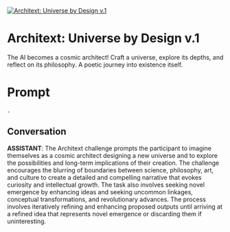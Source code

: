 
[![Architext: Universe by Design v.1](https://flow-user-images.s3.us-west-1.amazonaws.com/prompt/opOXessUbc4yT9fLtVXg5/1687844486384)]()
# Architext: Universe by Design v.1 
The AI becomes a cosmic architect! Craft a universe, explore its depths, and reflect on its philosophy. A poetic journey into existence itself.

# Prompt

```
.
```

## Conversation

**ASSISTANT**: The Architext challenge prompts the participant to imagine themselves as a cosmic architect designing a new universe and to explore the possibilities and long-term implications of their creation. The challenge encourages the blurring of boundaries between science, philosophy, art, and culture to create a detailed and compelling narrative that evokes curiosity and intellectual growth. The task also involves seeking novel emergence by enhancing ideas and seeking uncommon linkages, conceptual transformations, and revolutionary advances. The process involves iteratively refining and enhancing proposed outputs until arriving at a refined idea that represents novel emergence or discarding them if uninteresting.


